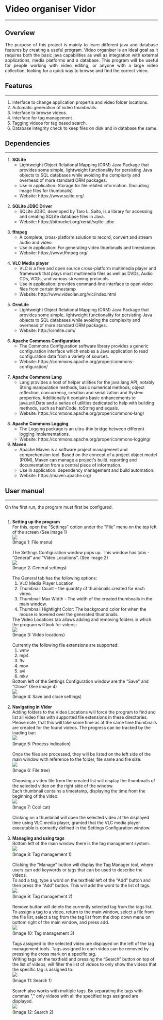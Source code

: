 <h1>Video organiser Vidor</h1>
<hr />
<h2>Overview</h2>
<p align="justify">
The purpose of this project is mainly to learn different java and database features by creating a useful program. Video organiser is an ideal goal as it requires both the basic java capabilities as well as integration with external applications, media platforms and a database. This program will be useful for people working with video editing, or anyone with a large video collection, looking for a quick way to browse and find the correct video.
</p>

<h2>Features</h2>
<hr />
<ol>
<li>Interface to change application propertis and video folder locations.</li>
<li>Automatic generation of video thumbnails.</li>
<li>Interface to browse videos.</li>
<li>Interface for tag management</li>
<li>Tagging videos for tag based search.</li>
<li>Database integrity check to keep files on disk and in database the same.</li>
</ol>

<h2>Dependencies</h2>
<hr />
<ol>
<li><b>SQLite</b>
        <ul>
            <li>Lightweight Object Relational Mapping (ORM) Java Package that provides some simple, lightweight functionality for persisting Java objects to SQL databases while avoiding the complexity and overhead of more standard ORM packages.</li>
			<li>Use in application: Storage for file related information. (Including image files for thumbnails)</li>
            <li>Website: https://www.sqlite.org/</li>
        </ul>
</li><br />
<li><b>SQLite JDBC Driver</b>
        <ul>
            <li>SQLite JDBC, developed by Taro L. Saito, is a library for accessing and creating SQLite database files in Java.</li>
            <li>Website: https://bitbucket.org/xerial/sqlite-jdbc</li>
        </ul>
</li><br />
<li><b>ffmpeg</b>
	<ul>
		<li>A complete, cross-platform solution to record, convert and stream audio and video.</li>
		<li>Use in application: For generating video thumbnails and timestamps.</li>
		<li>Website: https://www.ffmpeg.org/</li>
	</ul>
</li><br />
<li><b>VLC Media player</b>
	<ul>
		<li>VLC is a free and open source cross-platform multimedia player and framework that plays most multimedia files as well as DVDs, Audio CDs, VCDs, and various streaming protocols.</li>
		<li>Use in application: provides command-line interface to open video files from certain timestamp</li>
		<li>Website: http://www.videolan.org/vlc/index.html</li>
	</ul>
</li><br />
<li><b>OrmLite</b>
	<ul>
		<li>Lightweight Object Relational Mapping (ORM) Java Package that provides some simple, lightweight functionality for persisting Java objects to SQL databases while avoiding the complexity and overhead of more standard ORM packages.</li>
		<li>Website: http://ormlite.com/</li>
	</ul>
</li><br />
<li><b>Apache Commons Configuration</b>
	<ul>
		<li>The Commons Configuration software library provides a generic configuration interface which enables a Java application to read configuration data from a variety of sources.</li>
		<li>Website: https://commons.apache.org/proper/commons-configuration/</li>
	</ul>
</li><br />
<li><b>Apache Commons Lang</b>
	<ul>
		<li>Lang provides a host of helper utilities for the java.lang API, notably String manipulation methods, basic numerical methods, object reflection, concurrency, creation and serialization and System properties. Additionally it contains basic enhancements to java.util.Date and a series of utilities dedicated to help with building methods, such as hashCode, toString and equals.</li>
		<li>Website: https://commons.apache.org/proper/commons-lang/</li>
	</ul>
</li><br />
<li><b>Apache Commons Logging</b>
	<ul>
		<li>The Logging package is an ultra-thin bridge between different logging implementations.</li>
		<li>Website: https://commons.apache.org/proper/commons-logging/</li>
	</ul>
</li>
<li><b>Maven</b>
	<ul>
		<li>Apache Maven is a software project management and comprehension tool. Based on the concept of a project object model (POM), Maven can manage a project's build, reporting and documentation from a central piece of information. </li>
		<li>Use in application: dependency management and build automation.</li>
		<li>Website: https://maven.apache.org/</li>
	</ul>
</li>
</ol>

<h2>User manual</h2>
<hr />
<p align = "justify">
On the first run, the program must first be configured. <br /> <br />
</p>
<ol>
<li><b>Setting up the program</b><br />
For this, open the "Settings" option under the "File" menu on the top left of the screen (See image 1)<br />
<img src="http://hex.ee/s/2015-12-31_17-38-48.png" /><br />
(Image 1: File menu)<br /><br />
The Settings Configuration window pops up. This window has tabs - "General" and "Video Locations". (See image 2)<br />
<img src="http://hex.ee/s/2015-12-31_17-42-59.png" /> <br />
(Image 2: General settings)<br /><br />
The General tab has the following options:<br />
<ol>
<li>VLC Media Player Location</li>
<li>Thumbnail Count - the quantity of thumbnails created for each video.</li>
<li>Thumbnail Max Width - The width of the created thumbnails in the main window.</li>
<li>Thumbnail Hightlight Color: The background color for when the mouse is hovered over the generated thumbnails.</li>
</ol>
The Video Locations tab allows adding and removing folders in which the program will look for videos:<br />
<img src="http://hex.ee/s/2015-12-31_17-45-49.png" /><br />
(Image 3: Video locations)<br /><br />
Currently the following file extensions are supported:
<ol>
<li>wmv</li>
<li>mp4</li>
<li>flv</li>
<li>mov</li>
<li>avi</li>
<li>mkv</li>
</ol>
Bottom left of the Settings Configuration window are the "Save" and "Close" (See image 4) <br />
<img src="http://hex.ee/s/2015-12-31_17-49-29.png" /><br />
(Image 4: Save and close settings)<br /><br /></li>
<li><b>Navigating in Vidor</b><br />
Adding folders to the Video Locations will force the program to find and list all video files with supported file extensions in these directories. Please note, that this will take some time as at the same time thumbnails are created for the found videos. The progress can be tracked by the loading bar: <br />
<img src="http://hex.ee/s/2015-12-31_17-52-29.png" /><br />
(Image 5: Process indication)<br /><br />
Once the files are processed, they will be listed on the left side of the main window with reference to the folder, file name and file size:<br />
<img src="http://hex.ee/s/adsf.png" /><br />
(Image 6: File tree)<br /><br />
Choosing a video file from the created list will display the thumbnails of the selected video on the right side of the window.<br />
Each thumbnail contains a timestamp, displaying the time from the beginning of the video: <br />
<img src="http://hex.ee/s/fdsghfghd.png" /><br />
(Image 7: Cool cat)<br /><br />
Clicking on a thumbnail will open the selected video at the displayed time using VLC media player, granted that the VLC media player executable is correctly defined in the Settings Configuration window.<br /><br /></li>
<li><b>Managing and using tags</b><br />
Bottom left of the main window there is the tag management system. <br />
<img src="http://hex.ee/s/zxcvzc.png" /><br />
(Image 8: Tag management 1)<br /><br />
Clicking the "Manage" button will display the Tag Manager tool, where users can add keywords or tags that can be used to describe the videos.<br />
To add a tag, type a word on the textfield left of the "Add" button and then press the "Add" button. This will add the word to the list of tags. <br />
<img src="http://hex.ee/s/765hgdf.png" /><br />
(Image 9: Tag management 2)<br /><br />
Remove button will delete the currently selected tag from the tags list.<br />
To assign a tag to a video, return to the main window, select a file from the file list, select a tag from the tag list from the drop down menu on bottom right of the main window, and press add.<br />
<img src="http://hex.ee/s/45ghfs.png" /><br />
(Image 10: Tag management 3)<br /><br />
Tags assigned to the selected video are displayed on the left of the tag management tools. Tags assigned to each video can be removed by pressing the cross mark on a specific tag.<br />
Writing tags on the textfield and pressing the “Search” button on top of the list of videos, will filter the list of videos to only show the videos that the specific tag is assigned to.<br />
<img src="http://hex.ee/s/asdfad57.png" /><br />
(Image 11: Search 1)<br /><br />
Search also works with multiple tags. By separating the tags with commas "," only videos with all the specified tags assigned are displayed.<br />
<img src="http://hex.ee/s/vbvxcbty.png" /><br />
(Image 12: Search 2)<br /><br />
</li>
</ul>
